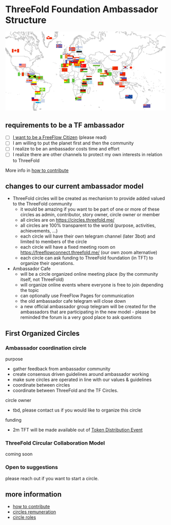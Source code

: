# ThreeFold Foundation Ambassador Structure

![](./img/ambassadors_world.png)

## requirements to be a TF ambassador

- [ ] [I want to be a FreeFlow Citizen](freeflow_citizen.md) (please read)
- [ ] I am willing to put the planet first and then the community 
- [ ] I realize to be an ambassador costs time and effort
- [ ] I realize there are other channels to protect my own interests in relation to ThreeFold

More info in [how to contribute](how_to_contribute.md)

## changes to our current ambassador model

- ThreeFold circles will be created as mechanism to provide added valued to the ThreeFold community
    - it would be amazing if you want to be part of one or more of these circles as admin, contributor, story owner, circle owner or member
    - all circles are on https://circles.threefold.me/
    - all circles are 100% transparent to the world (purpose, activities, achievements, ...)
    - each circle will have their own telegram channel (later 3bot) and limited to members of the circle
    - each circle will have a fixed meeting room on https://freeflowconnect.threefold.me/ (our own zoom alternative)
    - each circle can ask funding to ThreeFold foundation (in TFT) to organize their operations.
- Ambassador Cafe 
    - will be a circle organized online meeting place (by the community itself, not ThreeFold)
    - will organize online events where everyone is free to join depending the topic
    - can optionally use FreeFlow Pages for communication
    - the old ambassador cafe telegram will close down
    - a new official ambassador group telegram will be created for the ambassadors that are participating in the new model - please be reminded the forum is a very good place to ask questions

## First Organized Circles

### Ambassador coordination circle

purpose

- gather feedback from ambassador community
- create consensus driven guidelines around ambassador working
- make sure circles are operated in line with our values & guidelines
- coordinate between circles
- coordinate between ThreeFold and the TF Circles.

circle owner

- tbd, please contact us if you would like to organize this circle

funding

- 2m TFT will be made available out of [Token Distribution Event](tdeoverview.md)

### ThreeFold Circular Collaboration Model

coming soon

### Open to suggestions

please reach out if you want to start a circle.


## more information

- [how to contribute](how_to_contribute.md)
- [circles remuneration](circles_remuneration.md)
- [circle roles](circles_roles.md)

